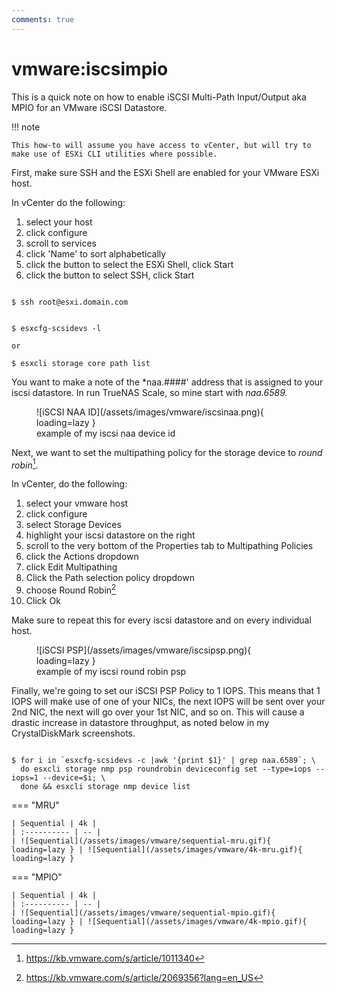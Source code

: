 ```yaml
---
comments: true
---
```


# vmware:iscsimpio

This is a quick note on how to enable iSCSI Multi-Path Input/Output aka MPIO for an VMware iSCSI Datastore.

!!! note

    This how-to will assume you have access to vCenter, but will try to make use of ESXi CLI utilities where possible.


First, make sure SSH and the ESXi Shell are enabled for your VMware ESXi host.

In vCenter do the following:

1. select your host
2. click configure
3. scroll to services
4. click 'Name' to sort alphabetically
5. click the button to select the ESXi Shell, click Start
6. click the button to select SSH, click Start


``` shell title="ssh into esxi host as root"

$ ssh root@esxi.domain.com

```

``` shell title="get listing of storage devices"

$ esxcfg-scsidevs -l

or

$ esxcli storage core path list

```

You want to make a note of the *naa.####' address that is assigned to your iscsi datastore. In run TrueNAS Scale, so mine start with *naa.6589.*

<figure markdown>
![iSCSI NAA ID](/assets/images/vmware/iscsinaa.png){ loading=lazy }
<figcaption>example of my iscsi naa device id</figcaption>
</figure>

Next, we want to set the multipathing policy for the storage device to *round robin*[^1].
[^1]: https://kb.vmware.com/s/article/1011340


In vCenter, do the following:

1. select your vmware host
2. click configure
3. select Storage Devices
4. highlight your iscsi datastore on the right
5. scroll to the very bottom of the Properties tab to Multipathing Policies
6. click the Actions dropdown
7. click Edit Multipathing
8. Click the Path selection policy dropdown
9. choose Round Robin[^2]
10. Click Ok

[^2]: https://kb.vmware.com/s/article/2069356?lang=en_US

Make sure to repeat this for every iscsi datastore and on every individual host.

<figure markdown>
![iSCSI PSP](/assets/images/vmware/iscsipsp.png){ loading=lazy }
<figcaption>example of my iscsi round robin psp</figcaption>
</figure>

Finally, we're going to set our iSCSI PSP Policy to 1 IOPS. This means that 1 IOPS will make use of one of your NICs, the next IOPS will be sent over your 2nd NIC, the next will go over your 1st NIC, and so on. This will cause a drastic increase in datastore throughput, as noted below in my CrystalDiskMark screenshots.

``` shell title="set our psp policy to 1 iops, show device list for confirmation"

$ for i in `esxcfg-scsidevs -c |awk '{print $1}' | grep naa.6589`; \
  do esxcli storage nmp psp roundrobin deviceconfig set --type=iops --iops=1 --device=$i; \
  done && esxcli storage nmp device list

```
=== "MRU"

    | Sequential | 4k |
    | :---------- | -- |
    | ![Sequential](/assets/images/vmware/sequential-mru.gif){ loading=lazy } | ![Sequential](/assets/images/vmware/4k-mru.gif){ loading=lazy }

=== "MPIO"

    | Sequential | 4k |
    | :---------- | -- |
    | ![Sequential](/assets/images/vmware/sequential-mpio.gif){ loading=lazy } | ![Sequential](/assets/images/vmware/4k-mpio.gif){ loading=lazy }